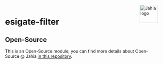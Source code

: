 <a href="https://www.jahia.com/">
    <img src="https://www.jahia.com/modules/jahiacom-templates/images/jahia-3x.png" alt="Jahia logo" title="Jahia" align="right" height="60" />
</a>

esigate-filter
======================


## Open-Source

This is an Open-Source module, you can find more details about Open-Source @ Jahia [in this repository](https://github.com/Jahia/open-source).
